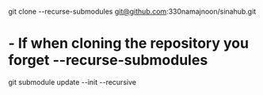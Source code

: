 git clone --recurse-submodules git@github.com:330namajnoon/sinahub.git

# - If when cloning the repository you forget --recurse-submodules

git submodule update --init --recursive
